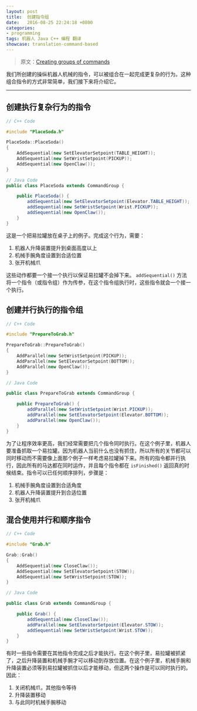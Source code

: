 ```yaml
---		
layout: post		
title:  创建指令组
date:   2016-08-25 22:24:18 +0800		
categories:
- programming
tags: 机器人 Java C++ 编程 翻译
showcase: translation-command-based
---
```


> 原文：[Creating groups of commands](http://wpilib.screenstepslive.com/s/4485/m/13809/l/599738-creating-groups-of-commands)

我们所创建的操纵机器人机械的指令，可以被组合在一起完成更复杂的行为。这种组合指令的方式非常简单，我们接下来将介绍它。

---

## 创建执行复杂行为的指令

```c++
// C++ Code

#include "PlaceSoda.h"

PlaceSoda::PlaceSoda()
{
	AddSequential(new SetElevatorSetpoint(TABLE_HEIGHT));
	AddSequential(new SetWristSetpoint(PICKUP));
	AddSequential(new OpenClaw());
}
```

```java
// Java Code
public class PlaceSoda extends CommandGroup {

    public PlaceSoda() {
    	addSequential(new SetElevatorSetpoint(Elevator.TABLE_HEIGHT));
    	addSequential(new SetWristSetpoint(Wrist.PICKUP));
    	addSequential(new OpenClaw());
    }
}
```

这是一个把易拉罐放在桌子上的例子。完成这个行为，需要：

1. 机器人升降装置提升到桌面高度以上
2. 机械手腕角度设置到合适位置
3. 张开机械爪

这些动作都要一个接一个执行以保证易拉罐不会掉下来。 `addSequential()` 方法将一个指令（或指令组）作为传参，在这个指令组执行时，这些指令就会一个接一个执行。

## 创建并行执行的指令组

```c++
// C++ Code

#include "PrepareToGrab.h"

PrepareToGrab::PrepareToGrab()
{
	AddParallel(new SetWristSetpoint(PICKUP));
	AddParallel(new SetElevatorSetpoint(BOTTOM));
	AddParallel(new OpenClaw());
}
```

```java
// Java Code

public class PrepareToGrab extends CommandGroup {

    public PrepareToGrab() {
    	addParallel(new SetWristSetpoint(Wrist.PICKUP));
    	addParallel(new SetElevatorSetpoint(Elevator.BOTTOM));
    	addParallel(new OpenClaw());
    }
}
```

为了让程序效率更高，我们经常需要把几个指令同时执行。在这个例子里，机器人要准备抓取一个易拉罐。因为机器人当前什么也没有抓住，所以所有的关节都可以同时移动而不需要像上面那个例子一样考虑易拉罐掉下来。所有的指令都并行执行，因此所有的马达都在同时运作，并且每个指令都在 `isFinished()` 返回真的时候结束。指令可以已任何顺序排列，步骤是：

1. 机械手腕角度设置到合适角度
2. 机器人升降装置提升到合适位置
3. 张开机械爪

## 混合使用并行和顺序指令

```c++
// C++ Code

#include "Grab.h"

Grab::Grab()
{
	AddSequential(new CloseClaw());
	AddSequential(new SetElevatorSetpoint(STOW));
	AddSequential(new SetWristSetpoint(STOW));
}
```

```java
// Java Code

public class Grab extends CommandGroup {

    public Grab() {
    	addSequential(new CloseClaw());
    	addParallel(new SetElevatorSetpoint(Elevator.STOW));
    	addSequential(new SetWristSetpoint(Wrist.STOW));
    }
}
```

有时一些指令需要在其他指令完成之后才能执行。在这个例子里，易拉罐被抓紧了，之后升降装置和机械手腕才可以移动到存放位置。在这个例子里，机械手腕和升降装置必须等到易拉罐被抓住以后才能移动，但这两个操作是可以同时执行的。因此：

1. 关闭机械爪，其他指令等待
2. 升降装置移动
3. 与此同时机械手腕移动
